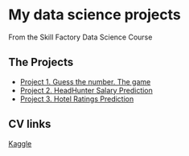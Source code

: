 # My data science projects

From the Skill Factory Data Science Course

## The Projects

* [Project 1. Guess the number. The game](https://github.com/Mike-Kulikov/sf_data_science/tree/main/project_0)
* [Project 2. HeadHunter Salary Prediction](https://github.com/Mike-Kulikov/sf_data_science/tree/main/HeadHunter%20Project_1)
* [Project 3. Hotel Ratings Prediction](https://github.com/Mike-Kulikov/sf_data_science/tree/main/Hotel%20Ratings%20Prediction%20Project_3)

## CV links

[Kaggle](https://www.kaggle.com/mikekulikov)
